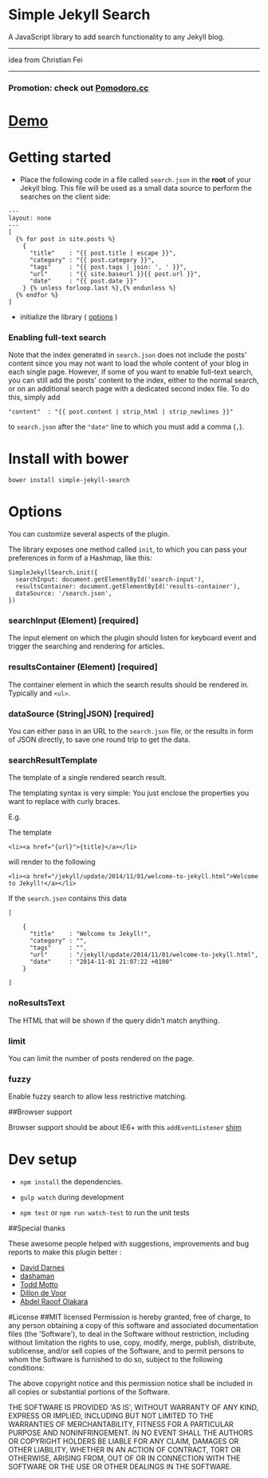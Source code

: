 Simple Jekyll Search
====================


A JavaScript library to add search functionality to any Jekyll blog.

---

idea from Christian Fei

---


### Promotion: check out [Pomodoro.cc](https://pomodoro.cc/)


# [Demo](http://christian-fei.github.io/Simple-Jekyll-Search/)



# Getting started

- Place the following code in a file called `search.json` in the **root** of your Jekyll blog. This file will be used as a small data source to perform the searches on the client side:

```
---
layout: none
---
[
  {% for post in site.posts %}
    {
      "title"    : "{{ post.title | escape }}",
      "category" : "{{ post.category }}",
      "tags"     : "{{ post.tags | join: ', ' }}",
      "url"      : "{{ site.baseurl }}{{ post.url }}",
      "date"     : "{{ post.date }}"
    } {% unless forloop.last %},{% endunless %}
  {% endfor %}
]
```

- initialize the library ( [options](#options) )

### Enabling full-text search
Note that the index generated in `search.json` does not include the posts' content since you may not want to load the whole content of your blog in each single page. However, if some of you want to enable full-text search, you can still add the posts' content to the index, either to the normal search, or on an additional search page with a dedicated second index file. To do this, simply add 
```
"content"  : "{{ post.content | strip_html | strip_newlines }}"
```
to `search.json` after the `"date"` line to which you must add a comma (`,`).


# Install with bower

```
bower install simple-jekyll-search
```





# Options

You can customize several aspects of the plugin.

The library exposes one method called `init`, to which you can pass your preferences in form of a Hashmap, like this:

```
SimpleJekyllSearch.init({
  searchInput: document.getElementById('search-input'),
  resultsContainer: document.getElementById('results-container'),
  dataSource: '/search.json',
})
```

### searchInput (Element) [required]

The input element on which the plugin should listen for keyboard event and trigger the searching and rendering for articles.


### resultsContainer (Element) [required]

The container element in which the search results should be rendered in. Typically and `<ul>`.


### dataSource (String|JSON) [required]

You can either pass in an URL to the `search.json` file, or the results in form of JSON directly, to save one round trip to get the data.


### searchResultTemplate

The template of a single rendered search result.

The templating syntax is very simple: You just enclose the properties you want to replace with curly braces.

E.g.

The template

```
<li><a href="{url}">{title}</a></li>
```

will render to the following

```
<li><a href="/jekyll/update/2014/11/01/welcome-to-jekyll.html">Welcome to Jekyll!</a></li>
```

If the `search.json` contains this data

```
[

    {
      "title"    : "Welcome to Jekyll!",
      "category" : "",
      "tags"     : "",
      "url"      : "/jekyll/update/2014/11/01/welcome-to-jekyll.html",
      "date"     : "2014-11-01 21:07:22 +0100"
    }

]
```


### noResultsText

The HTML that will be shown if the query didn't match anything.


### limit

You can limit the number of posts rendered on the page.



### fuzzy

Enable fuzzy search to allow less restrictive matching.






##Browser support

Browser support should be about IE6+ with this `addEventListener` [shim](https://gist.github.com/eirikbacker/2864711#file-addeventlistener-polyfill-js)





# Dev setup

- `npm install` the dependencies.

- `gulp watch` during development

- `npm test` or `npm run watch-test` to run the unit tests






##Special thanks

These awesome people helped with suggestions, improvements and bug reports to make this plugin better :

- [David Darnes](https://github.com/daviddarnes)
- [dashaman](http://dashaman.com/)
- [Todd Motto](http://toddmotto.com/)
- [Dillon de Voor](http://www.crocodillon.com/)
- [Abdel Raoof Olakara](http://abdelraoof.com/)






#License
##MIT licensed
Permission is hereby granted, free of charge, to any person obtaining a copy of this software and associated documentation files (the 'Software'), to deal in the Software without restriction, including without limitation the rights to use, copy, modify, merge, publish, distribute, sublicense, and/or sell copies of the Software, and to permit persons to whom the Software is furnished to do so, subject to the following conditions:

The above copyright notice and this permission notice shall be included in all copies or substantial portions of the Software.

THE SOFTWARE IS PROVIDED 'AS IS', WITHOUT WARRANTY OF ANY KIND, EXPRESS OR IMPLIED, INCLUDING BUT NOT LIMITED TO THE WARRANTIES OF MERCHANTABILITY, FITNESS FOR A PARTICULAR PURPOSE AND NONINFRINGEMENT. IN NO EVENT SHALL THE AUTHORS OR COPYRIGHT HOLDERS BE LIABLE FOR ANY CLAIM, DAMAGES OR OTHER LIABILITY, WHETHER IN AN ACTION OF CONTRACT, TORT OR OTHERWISE, ARISING FROM, OUT OF OR IN CONNECTION WITH THE SOFTWARE OR THE USE OR OTHER DEALINGS IN THE SOFTWARE.
